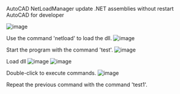 AutoCAD NetLoadManager update .NET assemblies without restart AutoCAD for developer

![image](https://github.com/Janson-Lau/AutoCADNetLoadManager/assets/105372090/db9a05c4-bfc7-4b10-b422-eb09dfbc4e82)

Use the command 'netload' to load the dll.
![image](https://github.com/Janson-Lau/AutoCADNetLoadManager/assets/105372090/6a930b60-0a0b-436f-af6b-2786e253cb1c)

Start the program with the command 'test'.
![image](https://github.com/Janson-Lau/AutoCADNetLoadManager/assets/105372090/ffd785b5-4b67-426b-8dd4-12b1aaa3e355)

Load dll
![image](https://github.com/Janson-Lau/AutoCADNetLoadManager/assets/105372090/4393e913-be74-4a59-8d93-5289abb2fc2e)
![image](https://github.com/Janson-Lau/AutoCADNetLoadManager/assets/105372090/afbb1732-bb9f-4e8c-b23c-e63aef066e54)

Double-click to execute commands.
![image](https://github.com/Janson-Lau/AutoCADNetLoadManager/assets/105372090/0f2b794c-7eb1-40a1-8bde-d9206029724f)

Repeat the previous command with the command 'test1'.
